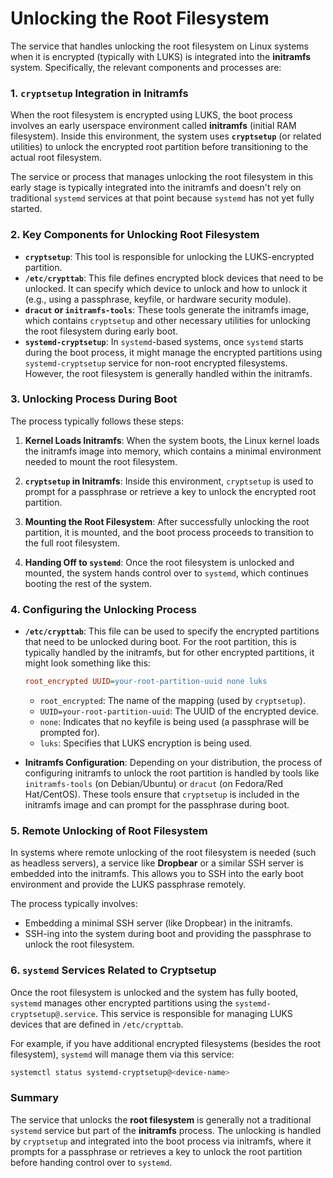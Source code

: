 # Unlocking the Root Filesystem

The service that handles unlocking the root filesystem on Linux systems when it is encrypted (typically with LUKS) is integrated into the **initramfs** system. Specifically, the relevant components and processes are:

### 1. **`cryptsetup` Integration in Initramfs**
When the root filesystem is encrypted using LUKS, the boot process involves an early userspace environment called **initramfs** (initial RAM filesystem). Inside this environment, the system uses **`cryptsetup`** (or related utilities) to unlock the encrypted root partition before transitioning to the actual root filesystem.

The service or process that manages unlocking the root filesystem in this early stage is typically integrated into the initramfs and doesn't rely on traditional `systemd` services at that point because `systemd` has not yet fully started.

### 2. **Key Components for Unlocking Root Filesystem**

- **`cryptsetup`**: This tool is responsible for unlocking the LUKS-encrypted partition.
- **`/etc/crypttab`**: This file defines encrypted block devices that need to be unlocked. It can specify which device to unlock and how to unlock it (e.g., using a passphrase, keyfile, or hardware security module).
- **`dracut` or `initramfs-tools`**: These tools generate the initramfs image, which contains `cryptsetup` and other necessary utilities for unlocking the root filesystem during early boot.
- **`systemd-cryptsetup`**: In `systemd`-based systems, once `systemd` starts during the boot process, it might manage the encrypted partitions using `systemd-cryptsetup` service for non-root encrypted filesystems. However, the root filesystem is generally handled within the initramfs.

### 3. **Unlocking Process During Boot**
The process typically follows these steps:

1. **Kernel Loads Initramfs**: When the system boots, the Linux kernel loads the initramfs image into memory, which contains a minimal environment needed to mount the root filesystem.

2. **`cryptsetup` in Initramfs**: Inside this environment, `cryptsetup` is used to prompt for a passphrase or retrieve a key to unlock the encrypted root partition.

3. **Mounting the Root Filesystem**: After successfully unlocking the root partition, it is mounted, and the boot process proceeds to transition to the full root filesystem.

4. **Handing Off to `systemd`**: Once the root filesystem is unlocked and mounted, the system hands control over to `systemd`, which continues booting the rest of the system.

### 4. **Configuring the Unlocking Process**

- **`/etc/crypttab`**: This file can be used to specify the encrypted partitions that need to be unlocked during boot. For the root partition, this is typically handled by the initramfs, but for other encrypted partitions, it might look something like this:

  ```ini
  root_encrypted UUID=your-root-partition-uuid none luks
  ```

  - `root_encrypted`: The name of the mapping (used by `cryptsetup`).
  - `UUID=your-root-partition-uuid`: The UUID of the encrypted device.
  - `none`: Indicates that no keyfile is being used (a passphrase will be prompted for).
  - `luks`: Specifies that LUKS encryption is being used.

- **Initramfs Configuration**: Depending on your distribution, the process of configuring initramfs to unlock the root partition is handled by tools like `initramfs-tools` (on Debian/Ubuntu) or `dracut` (on Fedora/Red Hat/CentOS). These tools ensure that `cryptsetup` is included in the initramfs image and can prompt for the passphrase during boot.

### 5. **Remote Unlocking of Root Filesystem**

In systems where remote unlocking of the root filesystem is needed (such as headless servers), a service like **Dropbear** or a similar SSH server is embedded into the initramfs. This allows you to SSH into the early boot environment and provide the LUKS passphrase remotely.

The process typically involves:
- Embedding a minimal SSH server (like Dropbear) in the initramfs.
- SSH-ing into the system during boot and providing the passphrase to unlock the root filesystem.

### 6. **`systemd` Services Related to Cryptsetup**
Once the root filesystem is unlocked and the system has fully booted, `systemd` manages other encrypted partitions using the `systemd-cryptsetup@.service`. This service is responsible for managing LUKS devices that are defined in `/etc/crypttab`.

For example, if you have additional encrypted filesystems (besides the root filesystem), `systemd` will manage them via this service:

```bash
systemctl status systemd-cryptsetup@<device-name>
```

### Summary
The service that unlocks the **root filesystem** is generally not a traditional `systemd` service but part of the **initramfs** process. The unlocking is handled by `cryptsetup` and integrated into the boot process via initramfs, where it prompts for a passphrase or retrieves a key to unlock the root partition before handing control over to `systemd`.